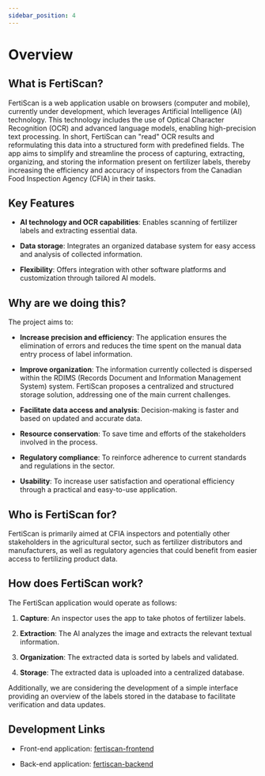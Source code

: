 ```yaml
---
sidebar_position: 4
---
```

# Overview

## What is FertiScan?

FertiScan is a web application usable on browsers (computer and mobile),
currently under development, which leverages Artificial Intelligence (AI)
technology. This technology includes the use of Optical Character Recognition
(OCR) and advanced language models, enabling high-precision text processing. In
short, FertiScan can "read" OCR results and reformulating this data into a
structured form with predefined fields. The app aims to simplify and streamline
the process of capturing, extracting, organizing, and storing the information
present on fertilizer labels, thereby increasing the efficiency and accuracy of
inspectors from the Canadian Food Inspection Agency (CFIA) in their tasks.

## Key Features

* __AI technology and OCR capabilities__: Enables scanning of fertilizer labels
  and extracting essential data.

* __Data storage__: Integrates an organized database system for easy access and
  analysis of collected information.

* __Flexibility__: Offers integration with other software platforms and
  customization through tailored AI models.

## Why are we doing this?

The project aims to:

* __Increase precision and efficiency__: The application ensures the elimination
  of errors and reduces the time spent on the manual data entry process of label
  information.

* __Improve organization__: The information currently collected is dispersed
  within the RDIMS (Records Document and Information Management System) system.
  FertiScan proposes a centralized and structured storage solution, addressing
  one of the main current challenges.

* __Facilitate data access and analysis__: Decision-making is faster and based
  on updated and accurate data.

* __Resource conservation__: To save time and efforts of the stakeholders
  involved in the process.

* __Regulatory compliance__: To reinforce adherence to current standards and
  regulations in the sector.

* __Usability__: To increase user satisfaction and operational efficiency
  through a practical and easy-to-use application.

## Who is FertiScan for?

FertiScan is primarily aimed at CFIA inspectors and potentially other
stakeholders in the agricultural sector, such as fertilizer distributors and
manufacturers, as well as regulatory agencies that could benefit from easier
access to fertilizing product data.

## How does FertiScan work?

The FertiScan application would operate as follows:

1. __Capture__: An inspector uses the app to take photos of fertilizer labels.

2. __Extraction__: The AI analyzes the image and extracts the relevant textual
   information.

3. __Organization__: The extracted data is sorted by labels and validated.

4. __Storage__: The extracted data is uploaded into a centralized database.

Additionally, we are considering the development of a simple interface providing
an overview of the labels stored in the database to facilitate verification and
data updates.

## Development Links

* Front-end application:
  [fertiscan-frontend](https://github.com/ai-cfia/fertiscan-frontend)

* Back-end application:
  [fertiscan-backend](https://github.com/ai-cfia/fertiscan-backend)

